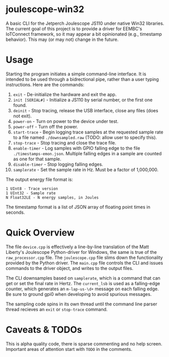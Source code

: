 # joulescope-win32

A basic CLI for the Jetperch Joulescope JS110 under native Win32 libraries. The current goal of this project is to provide a driver for EEMBC's IoTConnect framework, so it may appear a bit opinionated (e.g., timestamp behavior). This may (or may not) change in the future.

# Usage

Starting the program initiates a simple command-line interface. It is intended to be used through a bidrectional pipe, rather than a user typing instructions. Here are the commands:

1. `exit` - De-initialize the hardware and exit the app.
2. `init [SERIAL#]` - Initialize a JS110 by serial number, or the first one found.
3. `deinit` - Stop tracing, release the USB interface, close any files (does not exit).
4. `power-on` - Turn on power to the device under test.
5. `power-off` - Turn off the power.
6. `start-trace` - Begin logging trace samples at the requested sample rate to a file named `./downsampled.raw` (TODO: allow user to specify this).
7. `stop-trace` - Stop tracing and close the trace file.
8. `enable-timer` - Log samples with GPIO falling edge to the file `./timestamps-emon.json`. Multiple falling edges in a sample are counted as one for that sample.
9. `disable-timer` - Stop logging falling edges.
10. `samplerate` - Set the sample rate in Hz. Must be a factor of 1,000,000.

The output energy file format is:
~~~
1 UInt8 - Trace version
1 UInt32 - Sample rate
N Float32LE - N energy samples, in Joules
~~~

The timestamp format is a list of JSON array of floating point times in seconds.

# Quick Overview

The file `device.cpp` is effectively a line-by-line translation of the Matt Liberty's Joulescope Python-driver for Windows, the same is true of the `raw_processor.cpp` file. The `joulescope.cpp` file slims down the functionality provided by the Python driver. The `main.cpp` file controls the CLI and issues commands to the driver object, and writes to the output files.

The CLI downsamples based on `samplerate`, which is a command that can get or set the final rate in Hertz. The `current_lsb` is used as a falling-edge counter, which generates an `m-lap-us-\d+` message on each falling edge. Be sure to ground gpi0 when developing to avoid spurious messages.

The sampling code spins in its own thread until the command line parser thread recieves an `exit` or `stop-trace` command.

# Caveats & TODOs

This is alpha quality code, there is sparse commenting and no help screen. Important areas of attention start with `TODO` in the comments.
